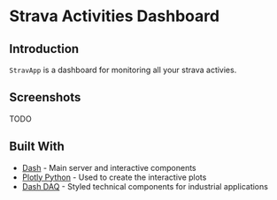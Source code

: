 # Strava Activities Dashboard

## Introduction
`StravApp` is a dashboard for monitoring all your strava activies. 

## Screenshots
TODO


## Built With
* [Dash](https://dash.plot.ly/) - Main server and interactive components 
* [Plotly Python](https://plot.ly/python/) - Used to create the interactive plots
* [Dash DAQ](https://dash.plot.ly/dash-daq) - Styled technical components for industrial applications
